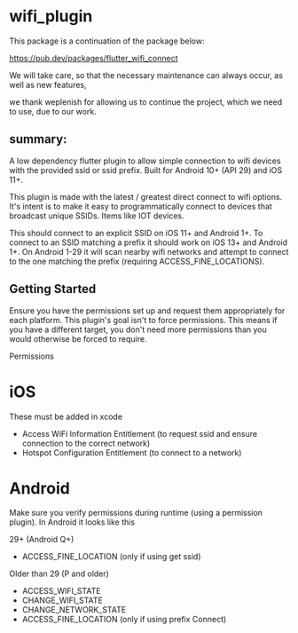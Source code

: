 # wifi_plugin

This package is a continuation of the package below:

https://pub.dev/packages/flutter_wifi_connect

We will take care, so that the necessary maintenance can always occur, as well as new features,

we thank weplenish for allowing us to continue the project, which we need to use, due to our work.

## summary:

A low dependency flutter plugin to allow simple connection to wifi devices with the provided ssid or ssid prefix. Built for Android 10+ (API 29) and iOS 11+.

This plugin is made with the latest / greatest direct connect to wifi options. It's intent is to make it easy to programmatically connect to devices that broadcast unique SSIDs. Items like IOT devices.

This should connect to an explicit SSID on iOS 11+ and Android 1+. To connect to an SSID matching a prefix it should work on iOS 13+ and Android 1+. On Android 1-29 it will scan nearby wifi networks and attempt to connect to the one matching the prefix (requiring ACCESS_FINE_LOCATIONS).

## Getting Started

Ensure you have the permissions set up and request them appropriately for each platform. This plugin's goal isn't to force permissions. This means if you have a different target, you don't need more permissions than you would otherwise be forced to require.

Permissions 

# iOS

These must be added in xcode

- Access WiFi Information Entitlement (to request ssid and ensure connection to the correct network)
- Hotspot Configuration Entitlement (to connect to a network)

# Android

Make sure you verify permissions during runtime (using a permission plugin). In Android it looks like this

29+ (Android Q+)
- ACCESS_FINE_LOCATION (only if using get ssid)

Older than 29 (P and older)

- ACCESS_WIFI_STATE
- CHANGE_WIFI_STATE
- CHANGE_NETWORK_STATE
- ACCESS_FINE_LOCATION (only if using prefix Connect)

